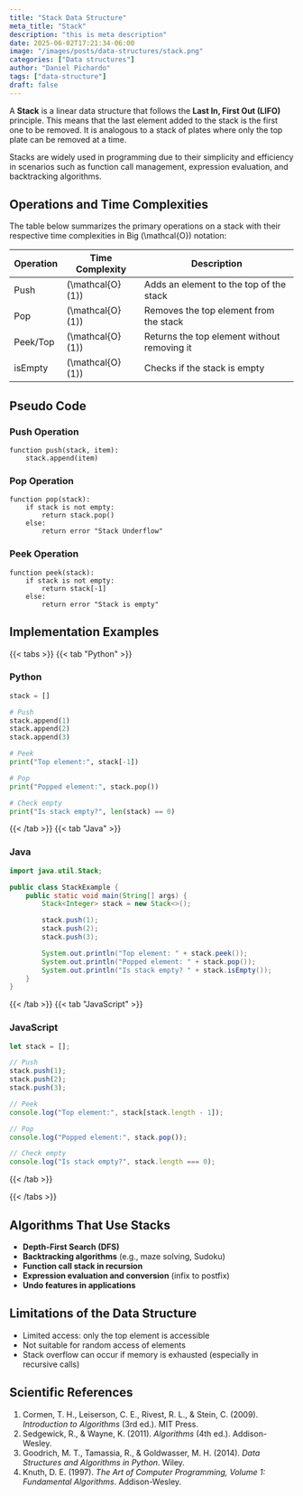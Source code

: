 ```yaml
---
title: "Stack Data Structure"
meta_title: "Stack"
description: "this is meta description"
date: 2025-06-02T17:21:34-06:00
image: "/images/posts/data-structures/stack.png"
categories: ["Data structures"]
author: "Daniel Pichardo"
tags: ["data-structure"]
draft: false
---
```


A **Stack** is a linear data structure that follows the **Last In, First Out (LIFO)** principle. This means that the last element added to the stack is the first one to be removed. It is analogous to a stack of plates where only the top plate can be removed at a time.

Stacks are widely used in programming due to their simplicity and efficiency in scenarios such as function call management, expression evaluation, and backtracking algorithms.

## Operations and Time Complexities

The table below summarizes the primary operations on a stack with their respective time complexities in Big \(\mathcal{O}\) notation:

| Operation | Time Complexity               | Description                                 |
| --------- | ----------------------------- | ------------------------------------------- |
| Push      | \(\mathcal{O}(1)\)            | Adds an element to the top of the stack     |
| Pop       | \(\mathcal{O}(1)\)            | Removes the top element from the stack      |
| Peek/Top  | \(\mathcal{O}(1)\)            | Returns the top element without removing it |
| isEmpty   | \(\mathcal{O}(1)\)            | Checks if the stack is empty                |

## Pseudo Code

### Push Operation

```plaintext
function push(stack, item):
    stack.append(item)
```

### Pop Operation

```plaintext
function pop(stack):
    if stack is not empty:
        return stack.pop()
    else:
        return error "Stack Underflow"
```

### Peek Operation

```plaintext
function peek(stack):
    if stack is not empty:
        return stack[-1]
    else:
        return error "Stack is empty"
```

## Implementation Examples

{{< tabs >}}
{{< tab "Python" >}}
### Python

```python
stack = []

# Push
stack.append(1)
stack.append(2)
stack.append(3)

# Peek
print("Top element:", stack[-1])

# Pop
print("Popped element:", stack.pop())

# Check empty
print("Is stack empty?", len(stack) == 0)
```

{{< /tab >}}
{{< tab "Java" >}}
### Java

```java
import java.util.Stack;

public class StackExample {
    public static void main(String[] args) {
        Stack<Integer> stack = new Stack<>();

        stack.push(1);
        stack.push(2);
        stack.push(3);

        System.out.println("Top element: " + stack.peek());
        System.out.println("Popped element: " + stack.pop());
        System.out.println("Is stack empty? " + stack.isEmpty());
    }
}
```
{{< /tab >}}
{{< tab "JavaScript" >}}
### JavaScript

```javascript
let stack = [];

// Push
stack.push(1);
stack.push(2);
stack.push(3);

// Peek
console.log("Top element:", stack[stack.length - 1]);

// Pop
console.log("Popped element:", stack.pop());

// Check empty
console.log("Is stack empty?", stack.length === 0);
```
{{< /tab >}}

{{< /tabs >}}

## Algorithms That Use Stacks

* **Depth-First Search (DFS)**
* **Backtracking algorithms** (e.g., maze solving, Sudoku)
* **Function call stack in recursion**
* **Expression evaluation and conversion** (infix to postfix)
* **Undo features in applications**

## Limitations of the Data Structure

* Limited access: only the top element is accessible
* Not suitable for random access of elements
* Stack overflow can occur if memory is exhausted (especially in recursive calls)

## Scientific References

1. Cormen, T. H., Leiserson, C. E., Rivest, R. L., & Stein, C. (2009). *Introduction to Algorithms* (3rd ed.). MIT Press.
2. Sedgewick, R., & Wayne, K. (2011). *Algorithms* (4th ed.). Addison-Wesley.
3. Goodrich, M. T., Tamassia, R., & Goldwasser, M. H. (2014). *Data Structures and Algorithms in Python*. Wiley.
4. Knuth, D. E. (1997). *The Art of Computer Programming, Volume 1: Fundamental Algorithms*. Addison-Wesley.
